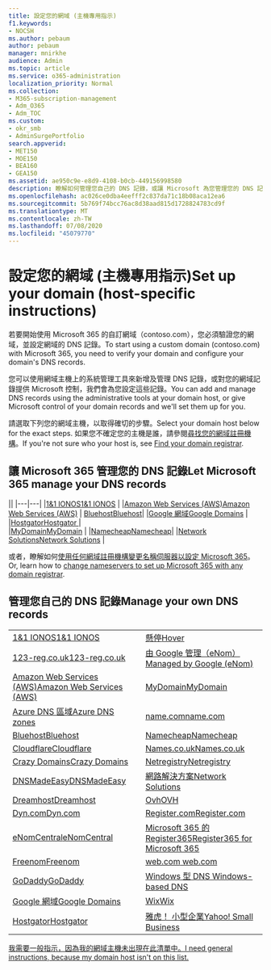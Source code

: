 ```yaml
---
title: 設定您的網域 (主機專用指示)
f1.keywords:
- NOCSH
ms.author: pebaum
author: pebaum
manager: mnirkhe
audience: Admin
ms.topic: article
ms.service: o365-administration
localization_priority: Normal
ms.collection:
- M365-subscription-management
- Adm_O365
- Adm_TOC
ms.custom:
- okr_smb
- AdminSurgePortfolio
search.appverid:
- MET150
- MOE150
- BEA160
- GEA150
ms.assetid: ae950c9e-e8d9-4108-b0cb-449156998580
description: 瞭解如何管理您自己的 DNS 記錄，或讓 Microsoft 為您管理您的 DNS 記錄。
ms.openlocfilehash: ac026ce0dba4eefff2c837da71c18b08aca12ea6
ms.sourcegitcommit: 5b769f74bcc76ac8d38aad815d1728824783cd9f
ms.translationtype: MT
ms.contentlocale: zh-TW
ms.lasthandoff: 07/08/2020
ms.locfileid: "45079770"
---
```

# <a name="set-up-your-domain-host-specific-instructions"></a><span data-ttu-id="38e5e-103">設定您的網域 (主機專用指示)</span><span class="sxs-lookup"><span data-stu-id="38e5e-103">Set up your domain (host-specific instructions)</span></span>

<span data-ttu-id="38e5e-104">若要開始使用 Microsoft 365 的自訂網域（contoso.com），您必須驗證您的網域，並設定網域的 DNS 記錄。</span><span class="sxs-lookup"><span data-stu-id="38e5e-104">To start using a custom domain (contoso.com) with Microsoft 365, you need to verify your domain and configure your domain's DNS records.</span></span> 
  
<span data-ttu-id="38e5e-105">您可以使用網域主機上的系統管理工具來新增及管理 DNS 記錄，或對您的網域記錄提供 Microsoft 控制，我們會為您設定這些記錄。</span><span class="sxs-lookup"><span data-stu-id="38e5e-105">You can add and manage DNS records using the administrative tools at your domain host, or give Microsoft control of your domain records and we'll set them up for you.</span></span>
  
<span data-ttu-id="38e5e-106">請選取下列您的網域主機，以取得確切的步驟。</span><span class="sxs-lookup"><span data-stu-id="38e5e-106">Select your domain host below for the exact steps.</span></span> <span data-ttu-id="38e5e-107">如果您不確定您的主機是誰，請參閱[尋找您的網域註冊機構](find-your-domain-registrar.md)。</span><span class="sxs-lookup"><span data-stu-id="38e5e-107">If you're not sure who your host is, see [Find your domain registrar](find-your-domain-registrar.md).</span></span>
  

## <a name="let-microsoft-365-manage-your-dns-records"></a><span data-ttu-id="38e5e-108">讓 Microsoft 365 管理您的 DNS 記錄</span><span class="sxs-lookup"><span data-stu-id="38e5e-108">Let Microsoft 365 manage your DNS records</span></span>

||
|---|---|
|[<span data-ttu-id="38e5e-109">1&1 IONOS</span><span class="sxs-lookup"><span data-stu-id="38e5e-109">1&1 IONOS</span></span>](../dns/change-nameservers-at-1-1-internet.md) |
|[<span data-ttu-id="38e5e-110">Amazon Web Services (AWS)</span><span class="sxs-lookup"><span data-stu-id="38e5e-110">Amazon Web Services (AWS)</span></span>](../dns/change-nameservers-at-aws.md) |
 [<span data-ttu-id="38e5e-111">Bluehost</span><span class="sxs-lookup"><span data-stu-id="38e5e-111">Bluehost</span></span>](../dns/change-nameservers-at-bluehost.md)|
|[<span data-ttu-id="38e5e-112">Google 網域</span><span class="sxs-lookup"><span data-stu-id="38e5e-112">Google   Domains</span></span>](../dns/change-nameservers-at-google-domains.md) |
|[<span data-ttu-id="38e5e-113">Hostgator</span><span class="sxs-lookup"><span data-stu-id="38e5e-113">Hostgator   </span></span>](../dns/change-nameservers-at-hostgator.md)  |  
|[<span data-ttu-id="38e5e-114">MyDomain</span><span class="sxs-lookup"><span data-stu-id="38e5e-114">MyDomain</span></span>](../dns/change-nameservers-at-mydomain.md) | 
|[<span data-ttu-id="38e5e-115">Namecheap</span><span class="sxs-lookup"><span data-stu-id="38e5e-115">Namecheap</span></span>](../dns/change-nameservers-at-namecheap.md)|
|[<span data-ttu-id="38e5e-116">Network Solutions</span><span class="sxs-lookup"><span data-stu-id="38e5e-116">Network Solutions</span></span>](../dns/change-nameservers-at-network-solutions.md) |  

<span data-ttu-id="38e5e-117">或者，瞭解如何[使用任何網域註冊機構變更名稱伺服器以設定 Microsoft 365](change-nameservers-at-any-domain-registrar.md)。</span><span class="sxs-lookup"><span data-stu-id="38e5e-117">Or, learn how to [change nameservers to set up Microsoft 365 with any domain registrar](change-nameservers-at-any-domain-registrar.md).</span></span>

## <a name="manage-your-own-dns-records"></a><span data-ttu-id="38e5e-118">管理您自己的 DNS 記錄</span><span class="sxs-lookup"><span data-stu-id="38e5e-118">Manage your own DNS records</span></span>

|                           |                          |
|---------------------------|--------------------------|
| [<span data-ttu-id="38e5e-119">1&1 IONOS</span><span class="sxs-lookup"><span data-stu-id="38e5e-119">1&1 IONOS</span></span>](../dns/create-dns-records-at-1-1-internet.md) | [<span data-ttu-id="38e5e-120">懸停</span><span class="sxs-lookup"><span data-stu-id="38e5e-120">Hover</span></span>](../dns/create-dns-records-at-hover.md) |
| [<span data-ttu-id="38e5e-121">123-reg.co.uk</span><span class="sxs-lookup"><span data-stu-id="38e5e-121">123-reg.co.uk</span></span>](../dns/create-dns-records-at-123-reg-co-uk.md) | [<span data-ttu-id="38e5e-122">由 Google 管理（eNom）</span><span class="sxs-lookup"><span data-stu-id="38e5e-122">Managed   by Google (eNom)</span></span>](../dns/create-dns-records-for-domain-managed-by-google-enom.md)|
| [<span data-ttu-id="38e5e-123">Amazon Web Services (AWS)</span><span class="sxs-lookup"><span data-stu-id="38e5e-123">Amazon Web Services (AWS)</span></span>](../dns/create-dns-records-at-aws.md) | [<span data-ttu-id="38e5e-124">MyDomain</span><span class="sxs-lookup"><span data-stu-id="38e5e-124">MyDomain</span></span>](../dns/create-dns-records-at-mydomain.md) |
| [<span data-ttu-id="38e5e-125">Azure DNS 區域</span><span class="sxs-lookup"><span data-stu-id="38e5e-125">Azure DNS zones</span></span>](../dns/create-dns-records-for-azure-dns-zones.md) | [<span data-ttu-id="38e5e-126">name.com</span><span class="sxs-lookup"><span data-stu-id="38e5e-126">name.com</span></span>](../dns/create-dns-records-at-name-com.md) |
| [<span data-ttu-id="38e5e-127">Bluehost</span><span class="sxs-lookup"><span data-stu-id="38e5e-127">Bluehost</span></span>](../dns/create-dns-records-at-bluehost.md) | [<span data-ttu-id="38e5e-128">Namecheap</span><span class="sxs-lookup"><span data-stu-id="38e5e-128">Namecheap</span></span>](../dns/create-dns-records-at-namecheap.md)|
| [<span data-ttu-id="38e5e-129">Cloudflare</span><span class="sxs-lookup"><span data-stu-id="38e5e-129">Cloudflare</span></span>](../dns/create-dns-records-at-cloudflare.md)| [<span data-ttu-id="38e5e-130">Names.co.uk</span><span class="sxs-lookup"><span data-stu-id="38e5e-130">Names.co.uk</span></span>](../dns/create-dns-records-at-names-co-uk.md) |
|  [<span data-ttu-id="38e5e-131">Crazy Domains</span><span class="sxs-lookup"><span data-stu-id="38e5e-131">Crazy Domains</span></span>](../dns/create-dns-records-at-crazy-domains.md)| [<span data-ttu-id="38e5e-132">Netregistry</span><span class="sxs-lookup"><span data-stu-id="38e5e-132">Netregistry</span></span>](../dns/create-dns-records-at-netregistry.md) |
|[<span data-ttu-id="38e5e-133">DNSMadeEasy</span><span class="sxs-lookup"><span data-stu-id="38e5e-133">DNSMadeEasy</span></span>](../dns/create-dns-records-at-dnsmadeeasy.md) | [<span data-ttu-id="38e5e-134">網路解決方案</span><span class="sxs-lookup"><span data-stu-id="38e5e-134">Network   Solutions</span></span>](../dns/create-dns-records-at-network-solutions.md) |
|[<span data-ttu-id="38e5e-135">Dreamhost</span><span class="sxs-lookup"><span data-stu-id="38e5e-135">Dreamhost</span></span>](../dns/create-dns-records-at-dreamhost.md)  | [<span data-ttu-id="38e5e-136">Ovh</span><span class="sxs-lookup"><span data-stu-id="38e5e-136">OVH</span></span>](../dns/create-dns-records-at-ovh.md) |
|  [<span data-ttu-id="38e5e-137">Dyn.com</span><span class="sxs-lookup"><span data-stu-id="38e5e-137">Dyn.com</span></span>](../dns/create-dns-records-at-dyn-com.md) | [<span data-ttu-id="38e5e-138">Register.com</span><span class="sxs-lookup"><span data-stu-id="38e5e-138">Register.com</span></span>](../dns/create-dns-records-at-register-com.md) |
| [<span data-ttu-id="38e5e-139">eNomCentral</span><span class="sxs-lookup"><span data-stu-id="38e5e-139">eNomCentral</span></span>](../dns/create-dns-records-at-enomcentral.md)| [<span data-ttu-id="38e5e-140">Microsoft 365 的 Register365</span><span class="sxs-lookup"><span data-stu-id="38e5e-140">Register365 for Microsoft 365</span></span>](../dns/create-dns-records-at-register365.md)  |
| [<span data-ttu-id="38e5e-141">Freenom</span><span class="sxs-lookup"><span data-stu-id="38e5e-141">Freenom</span></span>](../dns/create-dns-records-at-freenom.md) | [<span data-ttu-id="38e5e-142">web.com</span><span class="sxs-lookup"><span data-stu-id="38e5e-142"> web.com </span></span>](../dns/create-dns-records-at-web-com.md)|
|[<span data-ttu-id="38e5e-143">GoDaddy</span><span class="sxs-lookup"><span data-stu-id="38e5e-143">GoDaddy</span></span>](../dns/create-dns-records-at-godaddy.md)|[<span data-ttu-id="38e5e-144">Windows 型 DNS</span><span class="sxs-lookup"><span data-stu-id="38e5e-144"> Windows-based DNS</span></span>](../dns/create-dns-records-using-windows-based-dns.md)   |
| [<span data-ttu-id="38e5e-145">Google 網域</span><span class="sxs-lookup"><span data-stu-id="38e5e-145">Google Domains</span></span>](../dns/create-dns-records-at-google-domains.md) |[<span data-ttu-id="38e5e-146">Wix</span><span class="sxs-lookup"><span data-stu-id="38e5e-146">Wix</span></span>](../dns/create-dns-records-at-wix.md) |
|[<span data-ttu-id="38e5e-147">Hostgator</span><span class="sxs-lookup"><span data-stu-id="38e5e-147">Hostgator</span></span>](../dns/create-dns-records-at-hostgator.md)  | [<span data-ttu-id="38e5e-148">雅虎！  小型企業</span><span class="sxs-lookup"><span data-stu-id="38e5e-148">Yahoo!   Small Business</span></span>](../dns/create-dns-records-at-yahoo-small-business.md)  |

[<span data-ttu-id="38e5e-149">我需要一般指示，因為我的網域主機未出現在此清單中。</span><span class="sxs-lookup"><span data-stu-id="38e5e-149">I need general instructions, because my domain host isn't on this list. </span></span>](create-dns-records-at-any-dns-hosting-provider.md)
   
